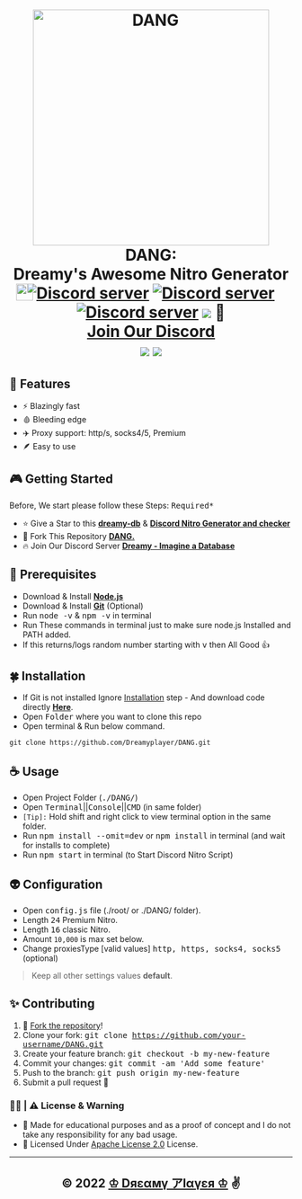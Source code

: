 <h1 align="center">
  <a href="https://github.com/Dreamyplayer/DANG/">
  <img src="https://discord.com/assets/b941bc1dfe379db6cc1f2acc5a612f41.png" alt="DANG" width="420"/></a><br>DANG: <br>Dreamy's Awesome Nitro Generator<br>
  <a href="https://discord.gg/CNAJfbs5dn"><img src="https://img.shields.io/discord/849280500421492736?color=5865F2&logo=discord&logoColor=white&style=plastic" alt="Discord server" /></a>
  <a href="https://github.com/Dreamyplayer"><img src="https://img.shields.io/github/stars/Dreamyplayer?color=white&logo=github&style=plastic" alt="Discord server" /></a>
  <a href="https://github.com/Dreamyplayer/DANG/blob/master/package.json"><img src="https://img.shields.io/github/package-json/v/Dreamyplayer/Discord-Nitro-Gen-and-Checker?color=l&logo=git&logoColor=lightgreen&style=plastic" alt="Discord server" /></a>
  <a href="https://paypal.me/DreamyPlayer"><img src="https://img.shields.io/badge/donate-paypal-blue"></a> 🥀
  <br><img src="https://cdn-icons-png.flaticon.com/512/5968/5968756.png"
  width="30"
  height="30"
  style="position:absolute;left: 240px;top:577px"><a title='Dreamy - Imagine a Database' href="https://discord.gg/CNAJfbs5dn">Join Our Discord<br></a>
  <a href="https://github.com/Dreamyplayer/DANG"><img src="https://cdn.discordapp.com/attachments/851533693657808926/857214104359534592/Screenshot_from_2021-06-23_16-32-21.png" /></a>
  <a href="https://github.com/Dreamyplayer/DANG"><img src="https://cdn.discordapp.com/attachments/851533693657808926/955707310796324885/Screenshot_from_2022-03-22_11-27-48.png" /></a>
</h1>

## 🌹 Features
- ⚡ Blazingly fast
- 🩸 Bleeding edge
- ✈️ Proxy support: http/s, socks4/5, Premium
- 🪶 Easy to use

## 🎮 Getting Started

Before, We start please follow these Steps: <kbd>Required*</kbd>

- ⭐ Give a Star to this [**dreamy-db**](https://github.com/Dreamyplayer/dreamy-db "dreamy-db") & [**Discord Nitro Generator and checker**](https://github.com/Dreamyplayer/DANG "Discord Nitro Generator & Checker")
- 🍴 Fork This Repository [**DANG.**](https://github.com/Dreamyplayer/DANG "DANG")
- 🔥 Join Our Discord Server [**Dreamy - Imagine a Database**](https://discord.gg/CNAJfbs5dn "Dreamy - Imagine a Database")

## 🧩 Prerequisites

- Download & Install [**Node.js**](https://nodejs.org/en/ 'nodejs')
- Download & Install [**Git**](https://git-scm.com/ 'Install Git') (Optional)
- Run <kbd>node -v</kbd> & <kbd>npm -v</kbd> in terminal
- Run These commands in terminal just to make sure node.js Installed and PATH added.
- If this returns/logs random number starting with <kbd>v</kbd> then All Good 👍

## 🍀 Installation
- If Git is not installed Ignore [Installation](https://github.com/Dreamyplayer/DANG#installation) step -
And download code directly [**Here**](https://github.com/Dreamyplayer/DANG "Discord Ntro Gen & Checker").
- Open <kbd>Folder</kbd> where you want to clone this repo
- Open terminal & Run below command.

```console
git clone https://github.com/Dreamyplayer/DANG.git
```

## ☕ Usage

- Open Project Folder (<kbd>./DANG/</kbd>)
- Open <kbd>Terminal</kbd>||<kbd>Console</kbd>||<kbd>CMD</kbd> (in same folder)
- `[Tip]:` Hold shift and right click to view terminal option in the same folder.
- Run <kbd>npm install --omit=dev</kbd> or <kbd>npm install</kbd> in terminal (and wait for installs to complete)
- Run <kbd>npm start</kbd> in terminal (to Start Discord Nitro Script)

## 👽 Configuration

- Open <kbd>config.js</kbd> file (./root/ or ./DANG/ folder).
- Length <kbd>24</kbd> Premium Nitro.
- Length <kbd>16</kbd> classic Nitro.
- Amount `10,000` is max set below.
- Change proxiesType [valid values] <kbd>http, https, socks4, socks5</kbd>  (optional)
> Keep all other settings values **default**.

## ✨ Contributing

1. 🍴 [Fork the repository](https://github.com/Dreamyplayer/DANG/fork)!
2. Clone your fork: <kbd>git clone https://github.com/your-username/DANG.git</kbd>
3. Create your feature branch: <kbd>git checkout -b my-new-feature</kbd>
4. Commit your changes: <kbd>git commit -am 'Add some feature'</kbd>
5. Push to the branch: <kbd>git push origin my-new-feature</kbd>
6. Submit a pull request 🤯

### 🧑‍⚖️ | ⚠️ License & Warning
- 🦩 Made for educational purposes and as a proof of concept and I do not take any responsibility for any bad usage.
- 📝 Licensed Under [Apache License 2.0](https://github.com/Dreamyplayer/DANG/blob/master/LICENSE) License.
---
<h2 align="center">© 2022 <a href="https://github.com/Dreamyplayer/">♔ Dяεαмү アlαүεя ♔<a> ✌️</h2>
